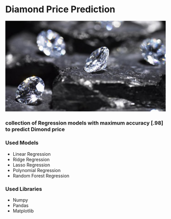 # Diamond Price Prediction
![](https://github.com/Abdulrahmankhaled11/Diamond-Price-Prediction/blob/main/diamonds.jpg)
### collection of Regression models with maximum accuracy [.98] to predict Dimond price 
### Used Models 
- Linear Regression
- Ridge Regression
- Lasso Regression
- Polynomial Regression
- Random Forest Regression

### Used Libraries 
- Numpy
- Pandas
- Matplotlib
